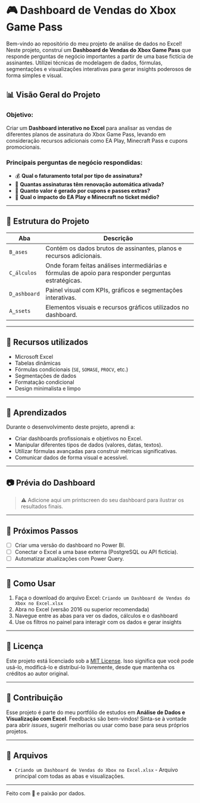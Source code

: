 # 🎮 Dashboard de Vendas do Xbox Game Pass

Bem-vindo ao repositório do meu projeto de análise de dados no Excel! Neste projeto, construí um **Dashboard de Vendas do Xbox Game Pass** que responde perguntas de negócio importantes a partir de uma base fictícia de assinantes. Utilizei técnicas de modelagem de dados, fórmulas, segmentações e visualizações interativas para gerar insights poderosos de forma simples e visual.

## 📊 Visão Geral do Projeto

### Objetivo:

Criar um **Dashboard interativo no Excel** para analisar as vendas de diferentes planos de assinatura do Xbox Game Pass, levando em consideração recursos adicionais como EA Play, Minecraft Pass e cupons promocionais.

### Principais perguntas de negócio respondidas:

* 💰 **Qual o faturamento total por tipo de assinatura?**
* 🔄 **Quantas assinaturas têm renovação automática ativada?**
* 🎁 **Quanto valor é gerado por cupons e passes extras?**
* 🧩 **Qual o impacto do EA Play e Minecraft no ticket médio?**

---

## 🧱 Estrutura do Projeto

| Aba          | Descrição                                                                                            |
| ------------ | ---------------------------------------------------------------------------------------------------- |
| `B̳ases`     | Contém os dados brutos de assinantes, planos e recursos adicionais.                                  |
| `C̳álculos`  | Onde foram feitas análises intermediárias e fórmulas de apoio para responder perguntas estratégicas. |
| `D̳ashboard` | Painel visual com KPIs, gráficos e segmentações interativas.                                         |
| `A̳ssets`    | Elementos visuais e recursos gráficos utilizados no dashboard.                                       |

---

## 📌 Recursos utilizados

* Microsoft Excel
* Tabelas dinâmicas
* Fórmulas condicionais (`SE`, `SOMASE`, `PROCV`, etc.)
* Segmentações de dados
* Formatação condicional
* Design minimalista e limpo

---

## 🧠 Aprendizados

Durante o desenvolvimento deste projeto, aprendi a:

* Criar dashboards profissionais e objetivos no Excel.
* Manipular diferentes tipos de dados (valores, datas, textos).
* Utilizar fórmulas avançadas para construir métricas significativas.
* Comunicar dados de forma visual e acessível.

---

## 📷 Prévia do Dashboard

> ⚠️ Adicione aqui um printscreen do seu dashboard para ilustrar os resultados finais.

---

## 🚀 Próximos Passos

* [ ] Criar uma versão do dashboard no Power BI.
* [ ] Conectar o Excel a uma base externa (PostgreSQL ou API fictícia).
* [ ] Automatizar atualizações com Power Query.

---

## 🧪 Como Usar

1. Faça o download do arquivo Excel: `Criando um Dashboard de Vendas do Xbox no Excel.xlsx`
2. Abra no Excel (versão 2016 ou superior recomendada)
3. Navegue entre as abas para ver os dados, cálculos e o dashboard
4. Use os filtros no painel para interagir com os dados e gerar insights

---

## 📄 Licença

Este projeto está licenciado sob a [MIT License](LICENSE). Isso significa que você pode usá-lo, modificá-lo e distribuí-lo livremente, desde que mantenha os créditos ao autor original.

---

## 🤝 Contribuição

Esse projeto é parte do meu portfólio de estudos em **Análise de Dados e Visualização com Excel**. Feedbacks são bem-vindos! Sinta-se à vontade para abrir *issues*, sugerir melhorias ou usar como base para seus próprios projetos.

---

## 📂 Arquivos

* `Criando um Dashboard de Vendas do Xbox no Excel.xlsx` - Arquivo principal com todas as abas e visualizações.

---

Feito com 💚 e paixão por dados.

